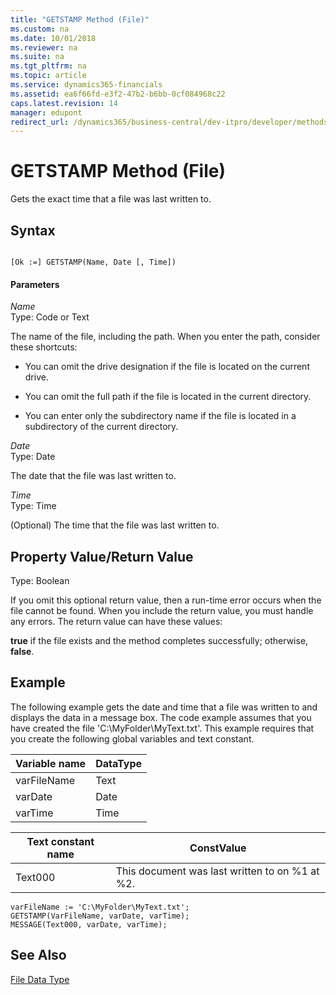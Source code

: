 ```yaml
---
title: "GETSTAMP Method (File)"
ms.custom: na
ms.date: 10/01/2018
ms.reviewer: na
ms.suite: na
ms.tgt_pltfrm: na
ms.topic: article
ms.service: dynamics365-financials
ms.assetid: ea6f66fd-e3f2-47b2-b6bb-0cf084968c22
caps.latest.revision: 14
manager: edupont
redirect_url: /dynamics365/business-central/dev-itpro/developer/methods-auto/al-method-reference
---
```


 

# GETSTAMP Method (File)
Gets the exact time that a file was last written to.  
  
## Syntax  
  
```  
  
[Ok :=] GETSTAMP(Name, Date [, Time])  
```  
  
#### Parameters  
 *Name*  
 Type: Code or Text  
  
 The name of the file, including the path. When you enter the path, consider these shortcuts:  
  
-   You can omit the drive designation if the file is located on the current drive.  
  
-   You can omit the full path if the file is located in the current directory.  
  
-   You can enter only the subdirectory name if the file is located in a subdirectory of the current directory.  
  
 *Date*  
 Type: Date  
  
 The date that the file was last written to.  
  
 *Time*  
 Type: Time  
  
 \(Optional\) The time that the file was last written to.  
  
## Property Value/Return Value  
 Type: Boolean  
  
 If you omit this optional return value, then a run-time error occurs when the file cannot be found. When you include the return value, you must handle any errors. The return value can have these values:  
  
 **true** if the file exists and the method completes successfully; otherwise, **false**.  
  
## Example  
 The following example gets the date and time that a file was written to and displays the data in a message box. The code example assumes that you have created the file 'C:\\MyFolder\\MyText.txt'. This example requires that you create the following global variables and text constant.  
  
|Variable name|DataType|  
|-------------------|--------------|  
|varFileName|Text|  
|varDate|Date|  
|varTime|Time|  
  
|Text constant name|ConstValue|  
|------------------------|----------------|  
|Text000|This document was last written to on %1 at %2.|  
  
```  
varFileName := 'C:\MyFolder\MyText.txt';  
GETSTAMP(VarFileName, varDate, varTime);  
MESSAGE(Text000, varDate, varTime);  
```  
  
## See Also  
 [File Data Type](../datatypes/devenv-File-Data-Type.md)